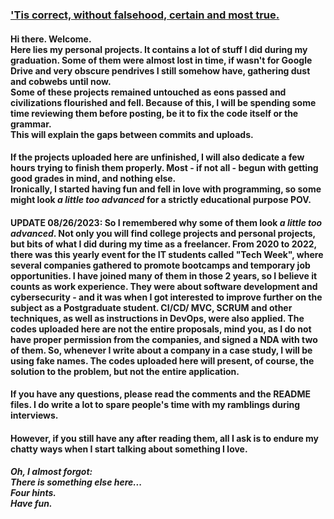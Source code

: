 ### ['Tis correct, without falsehood, certain and most true.](http://www.portaelucis.fr/)

#### Hi there. Welcome. <br> Here lies my personal projects. It contains a lot of stuff I did during my graduation. Some of them were almost lost in time, if wasn't for Google Drive and very obscure pendrives I still somehow have, gathering dust and cobwebs until now. <br> Some of these projects remained untouched as eons passed and civilizations flourished and fell. Because of this, I will be spending some time reviewing them before posting, be it to fix the code itself or the grammar. <br> This will explain the gaps between commits and uploads.

#### If the projects uploaded here are unfinished, I will also dedicate a few hours trying to finish them properly. Most - if not all - begun with getting good grades in mind, and nothing else. <br> Ironically, I started having fun and fell in love with programming, so some might look *a little too advanced* for a strictly educational purpose POV.

#### UPDATE 08/26/2023: So I remembered why some of them look *a little too advanced*. Not only you will find college projects and personal projects, but bits of what I did during my time as a freelancer. From 2020 to 2022, there was this yearly event for the IT students called "Tech Week", where several companies gathered to promote bootcamps and temporary job opportunities. I have joined many of them in those 2 years, so I believe it counts as work experience. They were about software development and cybersecurity - and it was when I got interested to improve further on the subject as a Postgraduate student. CI/CD/ MVC, SCRUM and other techniques, as well as instructions in DevOps, were also applied. The codes uploaded here are not the entire proposals, mind you, as I do not have proper permission from the companies, and signed a NDA with two of them. So, whenever I write about a company in a case study, I will be using fake names. The codes uploaded here will present, of course, the solution to the problem, but not the entire application.

#### If you have any questions, please read the comments and the README files. I  do write a lot to spare people's time with my ramblings during interviews.

#### However, if you still have any after reading them, all I ask is to endure my chatty ways when I start talking about something I love.

##### Oh, I almost forgot: <br> There is something else here... <br> Four hints. <br> Have fun.